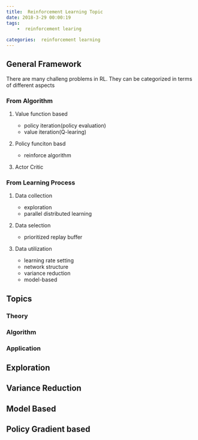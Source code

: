 ```yaml
---
title:  Reinforcement Learning Topic 
date: 2018-3-29 00:00:19
tags:
    -  reinforcement learing
  
categories:  reinforcement learning
---
```


<link rel="stylesheet" type="text/css" href="http://raw.githubusercontent.com/xfdywy/xiaoshujiang/master/auto_index.css" />

##  General Framework

 There are many challeng problems in RL. They can be categorized in terms of different aspects
 
###  From Algorithm 

 1. Value function based

	 - policy iteration(policy evaluation)
	 - value iteration(Q-learing)

 2. Policy funciton basd

 	 - reinforce algorithm

 3. Actor Critic

###  From Learning Process

  1. Data collection
        * exploration
        * parallel distributed learning
    
  2. Data selection

      * prioritized replay buffer

  3. Data utilization
      
     * learning rate setting
     * network structure
     * variance reduction
     * model-based


##   Topics 

###   Theory

###   Algorithm

###   Application

## Exploration

## Variance Reduction

## Model Based

## Policy Gradient based

 



    